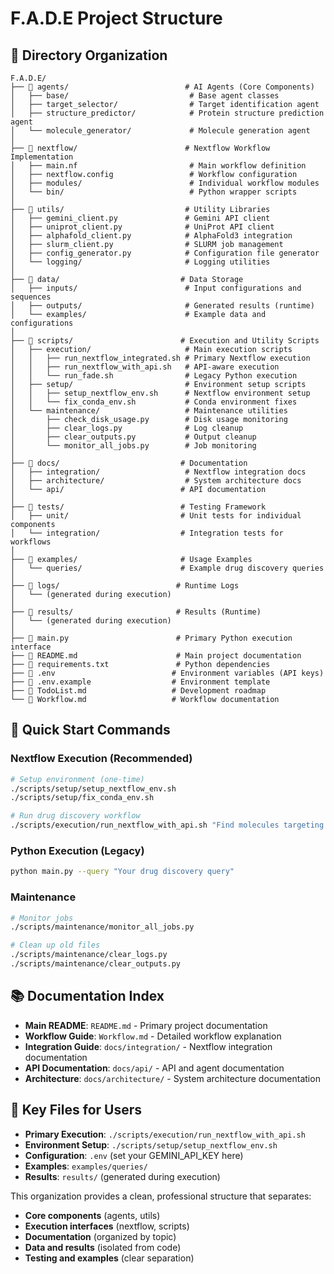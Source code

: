 # F.A.D.E Project Structure

## 📁 Directory Organization

```
F.A.D.E/
├── 📂 agents/                          # AI Agents (Core Components)
│   ├── base/                           # Base agent classes
│   ├── target_selector/                # Target identification agent
│   ├── structure_predictor/            # Protein structure prediction agent
│   └── molecule_generator/             # Molecule generation agent
│
├── 📂 nextflow/                        # Nextflow Workflow Implementation
│   ├── main.nf                         # Main workflow definition
│   ├── nextflow.config                 # Workflow configuration
│   ├── modules/                        # Individual workflow modules
│   └── bin/                            # Python wrapper scripts
│
├── 📂 utils/                           # Utility Libraries
│   ├── gemini_client.py               # Gemini API client
│   ├── uniprot_client.py              # UniProt API client
│   ├── alphafold_client.py            # AlphaFold3 integration
│   ├── slurm_client.py                # SLURM job management
│   ├── config_generator.py            # Configuration file generator
│   └── logging/                       # Logging utilities
│
├── 📂 data/                           # Data Storage
│   ├── inputs/                        # Input configurations and sequences
│   ├── outputs/                       # Generated results (runtime)
│   └── examples/                      # Example data and configurations
│
├── 📂 scripts/                        # Execution and Utility Scripts
│   ├── execution/                     # Main execution scripts
│   │   ├── run_nextflow_integrated.sh # Primary Nextflow execution
│   │   ├── run_nextflow_with_api.sh   # API-aware execution
│   │   └── run_fade.sh                # Legacy Python execution
│   ├── setup/                         # Environment setup scripts
│   │   ├── setup_nextflow_env.sh      # Nextflow environment setup
│   │   └── fix_conda_env.sh           # Conda environment fixes
│   └── maintenance/                   # Maintenance utilities
│       ├── check_disk_usage.py        # Disk usage monitoring
│       ├── clear_logs.py              # Log cleanup
│       ├── clear_outputs.py           # Output cleanup
│       └── monitor_all_jobs.py        # Job monitoring
│
├── 📂 docs/                           # Documentation
│   ├── integration/                   # Nextflow integration docs
│   ├── architecture/                  # System architecture docs
│   └── api/                          # API documentation
│
├── 📂 tests/                          # Testing Framework
│   ├── unit/                         # Unit tests for individual components
│   └── integration/                  # Integration tests for workflows
│
├── 📂 examples/                       # Usage Examples
│   └── queries/                      # Example drug discovery queries
│
├── 📂 logs/                          # Runtime Logs
│   └── (generated during execution)
│
├── 📂 results/                       # Results (Runtime)
│   └── (generated during execution)
│
├── 📄 main.py                        # Primary Python execution interface
├── 📄 README.md                      # Main project documentation
├── 📄 requirements.txt               # Python dependencies
├── 📄 .env                          # Environment variables (API keys)
├── 📄 .env.example                  # Environment template
├── 📄 TodoList.md                   # Development roadmap
└── 📄 Workflow.md                   # Workflow documentation
```

## 🚀 Quick Start Commands

### Nextflow Execution (Recommended)
```bash
# Setup environment (one-time)
./scripts/setup/setup_nextflow_env.sh
./scripts/setup/fix_conda_env.sh

# Run drug discovery workflow
./scripts/execution/run_nextflow_with_api.sh "Find molecules targeting KRAS G12D"
```

### Python Execution (Legacy)
```bash
python main.py --query "Your drug discovery query"
```

### Maintenance
```bash
# Monitor jobs
./scripts/maintenance/monitor_all_jobs.py

# Clean up old files
./scripts/maintenance/clear_logs.py
./scripts/maintenance/clear_outputs.py
```

## 📚 Documentation Index

- **Main README**: `README.md` - Primary project documentation
- **Workflow Guide**: `Workflow.md` - Detailed workflow explanation
- **Integration Guide**: `docs/integration/` - Nextflow integration documentation
- **API Documentation**: `docs/api/` - API and agent documentation
- **Architecture**: `docs/architecture/` - System architecture documentation

## 🎯 Key Files for Users

- **Primary Execution**: `./scripts/execution/run_nextflow_with_api.sh`
- **Environment Setup**: `./scripts/setup/setup_nextflow_env.sh`
- **Configuration**: `.env` (set your GEMINI_API_KEY here)
- **Examples**: `examples/queries/` 
- **Results**: `results/` (generated during execution)

This organization provides a clean, professional structure that separates:
- **Core components** (agents, utils)
- **Execution interfaces** (nextflow, scripts)
- **Documentation** (organized by topic)
- **Data and results** (isolated from code)
- **Testing and examples** (clear separation)
